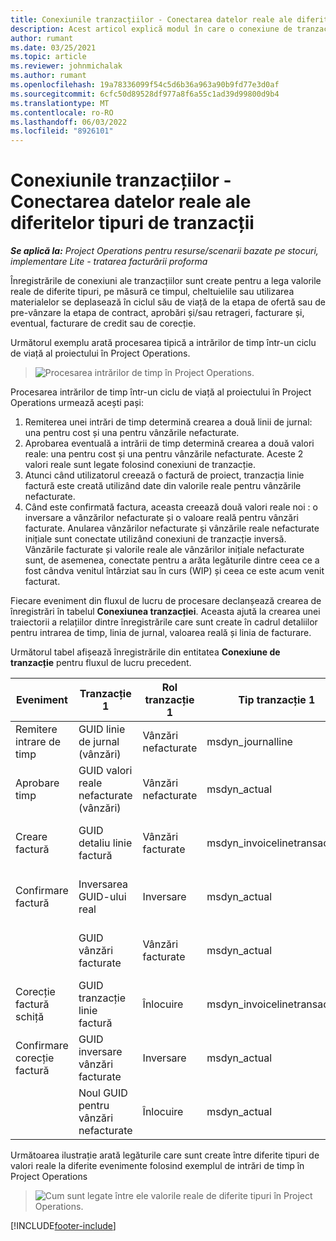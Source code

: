 ```yaml
---
title: Conexiunile tranzacțiilor - Conectarea datelor reale ale diferitelor tipuri de tranzacții
description: Acest articol explică modul în care o conexiune de tranzacție este utilizată pentru a lega valorile reale de diferite tipuri pentru a ajuta la urmărirea profitabilității, a restanțelor de facturare și a calculelor veniturilor facturate versus nefacturate.
author: rumant
ms.date: 03/25/2021
ms.topic: article
ms.reviewer: johnmichalak
ms.author: rumant
ms.openlocfilehash: 19a78336099f54c5d6b36a963a90b9fd77e3d0af
ms.sourcegitcommit: 6cfc50d89528df977a8f6a55c1ad39d99800d9b4
ms.translationtype: MT
ms.contentlocale: ro-RO
ms.lasthandoff: 06/03/2022
ms.locfileid: "8926101"
---
```

# <a name="transaction-connections---link-actuals-of-different-transaction-types"></a>Conexiunile tranzacțiilor - Conectarea datelor reale ale diferitelor tipuri de tranzacții

_**Se aplică la:** Project Operations pentru resurse/scenarii bazate pe stocuri, implementare Lite - tratarea facturării proforma_

Înregistrările de conexiuni ale tranzacțiilor sunt create pentru a lega valorile reale de diferite tipuri, pe măsură ce timpul, cheltuielile sau utilizarea materialelor se deplasează în ciclul său de viață de la etapa de ofertă sau de pre-vânzare la etapa de contract, aprobări și/sau retrageri, facturare și, eventual, facturare de credit sau de corecție.

Următorul exemplu arată procesarea tipică a intrărilor de timp într-un ciclu de viață al proiectului în Project Operations.

> ![Procesarea intrărilor de timp în Project Operations.](media/basic-guide-17.png)

Procesarea intrărilor de timp într-un ciclu de viață al proiectului în Project Operations urmează acești pași: 

1. Remiterea unei intrări de timp determină crearea a două linii de jurnal: una pentru cost și una pentru vânzările nefacturate. 
2. Aprobarea eventuală a intrării de timp determină crearea a două valori reale: una pentru cost și una pentru vânzările nefacturate. Aceste 2 valori reale sunt legate folosind conexiuni de tranzacție.
3. Atunci când utilizatorul creează o factură de proiect, tranzacția linie factură este creată utilizând date din valorile reale pentru vânzările nefacturate.
4. Când este confirmată factura, aceasta creează două valori reale noi : o inversare a vânzărilor nefacturate și o valoare reală pentru vânzări facturate. Anularea vânzărilor nefacturate și vânzările reale nefacturate inițiale sunt conectate utilizând conexiuni de tranzacție inversă. Vânzările facturate și valorile reale ale vânzărilor inițiale nefacturate sunt, de asemenea, conectate pentru a arăta legăturile dintre ceea ce a fost cândva venitul întârziat sau în curs (WIP) și ceea ce este acum venit facturat.   

Fiecare eveniment din fluxul de lucru de procesare declanșează crearea de înregistrări în tabelul **Conexiunea tranzacției**. Aceasta ajută la crearea unei traiectorii a relațiilor dintre înregistrările care sunt create în cadrul detaliilor pentru intrarea de timp, linia de jurnal, valoarea reală și linia de facturare.

Următorul tabel afișează înregistrările din entitatea **Conexiune de tranzacție** pentru fluxul de lucru precedent.

|Eveniment                   |Tranzacție 1                 |Rol tranzacție 1 |Tip tranzacție 1       |Tranzacție 2          |Rol tranzacție 2 |Tip tranzacție 2 |
|------------------------|------------------------------|---------------|-----------------------------|-----------------------------|-------------------|-------------------|
|Remitere intrare de timp   |GUID linie de jurnal (vânzări)     |Vânzări nefacturate |msdyn_journalline            |GUID linie de jurnal (cost)     |Cost            |msdyn_journalline  |
|Aprobare timp           |GUID valori reale nefacturate (vânzări)  |Vânzări nefacturate |msdyn_actual                 |GUID valoare reală cost (cost)       |Cost            |msdyn_actual       |
|Creare factură        |GUID detaliu linie factură      |Vânzări facturate   |msdyn_invoicelinetransaction |GUID valori reale vânzări nefacturate   |Vânzări nefacturate  |msdyn_actual       |
|Confirmare factură    |Inversarea GUID-ului real         |Inversare      |msdyn_actual                 |GUID vânzări inițiale nefacturate |Inițiale        |msdyn_actual       |
|                        |GUID vânzări facturate             |Vânzări facturate   |msdyn_actual                 |GUID valori reale vânzări nefacturate   |Vânzări nefacturate  |msdyn_actual       |
|Corecție factură schiță |GUID tranzacție linie factură|Înlocuire      |msdyn_invoicelinetransaction |GUID vânzări facturate            |Inițiale        |msdyn_actual       |
|Confirmare corecție factură|GUID inversare vânzări facturate  |Inversare      |msdyn_actual                 |GUID vânzări facturate            |Inițiale        |msdyn_actual       |
|                        |Noul GUID pentru vânzări nefacturate |Înlocuire            |msdyn_actual                 |GUID vânzări facturate            |Inițiale        |msdyn_actual       |


Următoarea ilustrație arată legăturile care sunt create între diferite tipuri de valori reale la diferite evenimente folosind exemplul de intrări de timp în Project Operations

> ![Cum sunt legate între ele valorile reale de diferite tipuri în Project Operations.](media/TransactionConnections.png)

[!INCLUDE[footer-include](../includes/footer-banner.md)]
